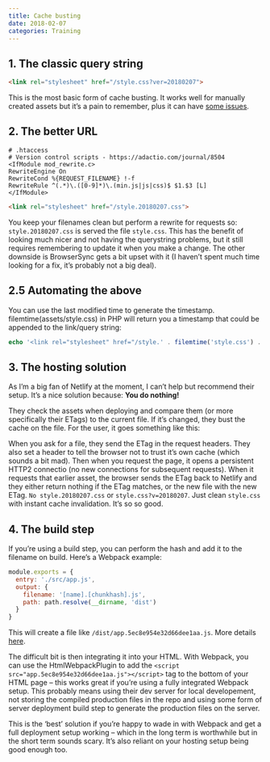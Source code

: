```yaml
---
title: Cache busting
date: 2018-02-07
categories: Training
---
```



## 1. The classic query string 

```html
<link rel="stylesheet" href="/style.css?ver=20180207">
```

This is the most basic form of cache busting. It works well for manually created assets but it’s a pain to remember, plus it can have [some issues](http://www.stevesouders.com/blog/2008/08/23/revving-filenames-dont-use-querystring/).

## 2. The better URL

```
# .htaccess
# Version control scripts - https://adactio.com/journal/8504
<IfModule mod_rewrite.c>
RewriteEngine On
RewriteCond %{REQUEST_FILENAME} !-f
RewriteRule ^(.*)\.([0-9]*)\.(min.js|js|css)$ $1.$3 [L]
</IfModule>
```
```html
<link rel="stylesheet" href="/style.20180207.css">
```

You keep your filenames clean but perform a rewrite for requests so: `style.20180207.css` is served the file `style.css`. This has the benefit of looking much nicer and not having the querystring problems, but it still requires remembering to update it when you make a change. The other downside is BrowserSync gets a bit upset with it (I haven’t spent much time looking for a fix, it’s probably not a big deal).

## 2.5 Automating the above

You can use the last modified time to generate the timestamp. filemtime(assets/style.css) in PHP will return you a timestamp that could be appended to the link/query string:

```php
echo '<link rel="stylesheet" href="/style.' . filemtime('style.css') . '.css">'
```

## 3. The hosting solution

As I’m a big fan of Netlify at the moment, I can’t help but recommend their setup. It’s a nice solution because: **You do nothing!**

They check the assets when deploying and compare them (or more specifically their ETags) to the current file. If it’s changed, they bust the cache on the file. For the user, it goes something like this:

When you ask for a file, they send the ETag in the request headers. They also set a header to tell the browser not to trust it’s own cache (which sounds a bit mad). Then when you request the page, it opens a persistent HTTP2 connectio (no new connections for subsequent requests). When it requests that earlier asset, the browser sends the ETag back to Netlify and they either return nothing if the ETag matches, or the new file with the new ETag. `No style.20180207.css` or `style.css?v=20180207`. Just clean `style.css` with instant cache invalidation. It’s so so good.

## 4. The build step

If you’re using a build step, you can perform the hash and add it to the filename on build. Here’s a Webpack example:

```javascript
module.exports = {
  entry: './src/app.js',
  output: {
    filename: '[name].[chunkhash].js',
    path: path.resolve(__dirname, 'dist')
  }
}
```

This will create a file like `/dist/app.5ec8e954e32d66dee1aa.js`. More details [here](https://webpack.js.org/guides/caching/).

The difficult bit is then integrating it into your HTML. With Webpack, you can use the HtmlWebpackPlugin to add the `<script src="app.5ec8e954e32d66dee1aa.js"></script>` tag to the bottom of your HTML page – this works great if you’re using a fully integrated Webpack setup. This probably means using their dev server for local developement, not storing the compiled production files in the repo and using some form of server deployment build step to generate the production files on the server.

This is the ‘best’ solution if you’re happy to wade in with Webpack and get a full deployment setup working – which in the long term is worthwhile but in the short term sounds scary. It’s also reliant on your hosting setup being good enough too.
